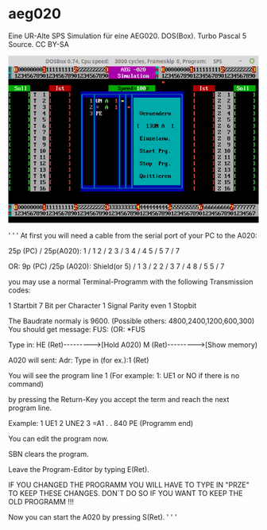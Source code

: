 # aeg020

Eine UR-Alte SPS Simulation für eine AEG020. DOS(Box). Turbo Pascal 5 Source.
CC BY-SA

![Bild](https://github.com/petersieg/aeg020/blob/master/aeg020.png)

' ' ' 
At first you will need a cable from the serial port of your PC to the A020:

25p (PC) / 25p(A020):
1 / 1
2 / 2
3 / 3
4 / 4
5 / 5
7 / 7

OR:
9p (PC) /25p (A020):
Shield(or 5) / 1
3 / 2
2 / 3
7 / 4
8 / 5
5 / 7

you may use a normal Terminal-Programm with the following Transmission codes:

1 Startbit
7 Bit per Character
1 Signal Parity even
1 Stopbit

The Baudrate normaly is 9600. (Possible others: 4800,2400,1200,600,300)
You should get message:
FUS: (OR: *FUS

Type in:
HE (Ret)--------->[Hold A020)
M (Ret)--------->[Show memory)

A020 will sent:
Adr:
Type in (for ex.):1 (Ret)

You will see the program line 1
(For example: 1: UE1 or NO if there is no command)

by pressing the Return-Key you accept the term and reach the next program line.

Example:
1 UE1
2 UNE2
3 =A1
.
.
840 PE (Programm end)

You can edit the program now.

SBN clears the program.

Leave the Program-Editor by typing E(Ret).

IF YOU CHANGED THE PROGRAMM YOU WILL HAVE
TO TYPE IN "PRZE" TO KEEP THESE CHANGES.
DON`T DO SO IF YOU WANT TO KEEP THE OLD
PROGRAMM !!!

Now you can start the A020 by pressing S(Ret).
' ' '
